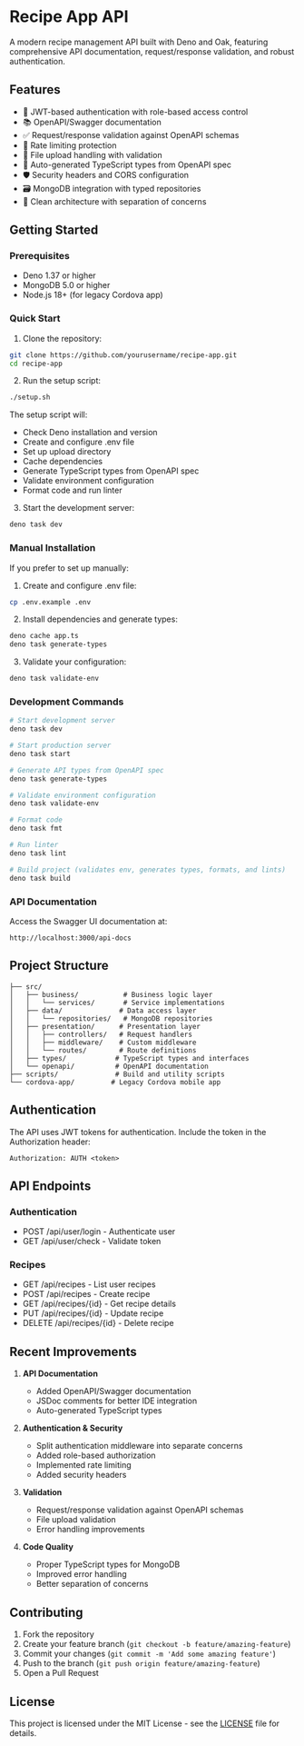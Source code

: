 # Recipe App API

A modern recipe management API built with Deno and Oak, featuring comprehensive API documentation, request/response validation, and robust authentication.

## Features

- 🔐 JWT-based authentication with role-based access control
- 📚 OpenAPI/Swagger documentation
- ✅ Request/response validation against OpenAPI schemas
- 🚦 Rate limiting protection
- 📁 File upload handling with validation
- 🔄 Auto-generated TypeScript types from OpenAPI spec
- 🛡️ Security headers and CORS configuration
- 🗃️ MongoDB integration with typed repositories
- 🧱 Clean architecture with separation of concerns

## Getting Started

### Prerequisites

- Deno 1.37 or higher
- MongoDB 5.0 or higher
- Node.js 18+ (for legacy Cordova app)

### Quick Start

1. Clone the repository:
```bash
git clone https://github.com/yourusername/recipe-app.git
cd recipe-app
```

2. Run the setup script:
```bash
./setup.sh
```

The setup script will:
- Check Deno installation and version
- Create and configure .env file
- Set up upload directory
- Cache dependencies
- Generate TypeScript types from OpenAPI spec
- Validate environment configuration
- Format code and run linter

3. Start the development server:
```bash
deno task dev
```

### Manual Installation

If you prefer to set up manually:

1. Create and configure .env file:
```bash
cp .env.example .env
```

2. Install dependencies and generate types:
```bash
deno cache app.ts
deno task generate-types
```

3. Validate your configuration:
```bash
deno task validate-env
```

### Development Commands

```bash
# Start development server
deno task dev

# Start production server
deno task start

# Generate API types from OpenAPI spec
deno task generate-types

# Validate environment configuration
deno task validate-env

# Format code
deno task fmt

# Run linter
deno task lint

# Build project (validates env, generates types, formats, and lints)
deno task build
```

### API Documentation

Access the Swagger UI documentation at:
```
http://localhost:3000/api-docs
```

## Project Structure

```
├── src/
│   ├── business/           # Business logic layer
│   │   └── services/       # Service implementations
│   ├── data/              # Data access layer
│   │   └── repositories/   # MongoDB repositories
│   ├── presentation/      # Presentation layer
│   │   ├── controllers/   # Request handlers
│   │   ├── middleware/    # Custom middleware
│   │   └── routes/        # Route definitions
│   ├── types/            # TypeScript types and interfaces
│   └── openapi/          # OpenAPI documentation
├── scripts/              # Build and utility scripts
└── cordova-app/         # Legacy Cordova mobile app
```

## Authentication

The API uses JWT tokens for authentication. Include the token in the Authorization header:

```
Authorization: AUTH <token>
```

## API Endpoints

### Authentication

- POST /api/user/login - Authenticate user
- GET /api/user/check - Validate token

### Recipes

- GET /api/recipes - List user recipes
- POST /api/recipes - Create recipe
- GET /api/recipes/{id} - Get recipe details
- PUT /api/recipes/{id} - Update recipe
- DELETE /api/recipes/{id} - Delete recipe

## Recent Improvements

1. **API Documentation**
   - Added OpenAPI/Swagger documentation
   - JSDoc comments for better IDE integration
   - Auto-generated TypeScript types

2. **Authentication & Security**
   - Split authentication middleware into separate concerns
   - Added role-based authorization
   - Implemented rate limiting
   - Added security headers

3. **Validation**
   - Request/response validation against OpenAPI schemas
   - File upload validation
   - Error handling improvements

4. **Code Quality**
   - Proper TypeScript types for MongoDB
   - Improved error handling
   - Better separation of concerns

## Contributing

1. Fork the repository
2. Create your feature branch (`git checkout -b feature/amazing-feature`)
3. Commit your changes (`git commit -m 'Add some amazing feature'`)
4. Push to the branch (`git push origin feature/amazing-feature`)
5. Open a Pull Request

## License

This project is licensed under the MIT License - see the [LICENSE](LICENSE) file for details.
